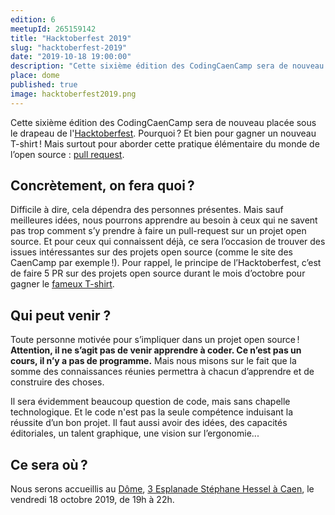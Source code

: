 ```yaml
---
edition: 6
meetupId: 265159142
title: "Hacktoberfest 2019"
slug: "hacktoberfest-2019"
date: "2019-10-18 19:00:00"
description: "Cette sixième édition des CodingCaenCamp sera de nouveau placée sous le drapeau de l'Hacktoberfest. Pourquoi ? Et bien pour gagner un nouveau T-shirt ! Mais surtout pour aborder cette pratique élémentaire du monde de l’open source : la pull request."
place: dome
published: true
image: hacktoberfest2019.png
---
```


Cette sixième édition des CodingCaenCamp sera de nouveau placée sous le drapeau de l'[Hacktoberfest](https://hacktoberfest.digitalocean.com). Pourquoi ? Et bien pour gagner un nouveau T-shirt ! Mais surtout pour aborder cette pratique élémentaire du monde de l’open source : [pull request](https://help.github.com/articles/about-pull-requests/).

## Concrètement, on fera quoi ?

Difficile à dire, cela dépendra des personnes présentes. Mais sauf meilleures idées, nous pourrons apprendre au besoin à ceux qui ne savent pas trop comment s’y prendre à faire un pull-request sur un projet open source. Et pour ceux qui connaissent déjà, ce sera l’occasion de trouver des issues intéressantes sur des projets open source (comme le site des CaenCamp par exemple !). Pour rappel, le principe de l’Hacktoberfest, c’est de faire 5 PR sur des projets open source durant le mois d’octobre pour gagner le [fameux T-shirt](https://blog.github.com/2017-11-30-hacktoberfest-2017-the-results-are-in/).

## Qui peut venir ?

Toute personne motivée pour s’impliquer dans un projet open source ! **Attention, il ne s’agit pas de venir apprendre à coder. Ce n’est pas un cours, il n’y a pas de programme.** Mais nous misons sur le fait que la somme des connaissances réunies permettra à chacun d’apprendre et de construire des choses.

Il sera évidemment beaucoup question de code, mais sans chapelle technologique. Et le code n'est pas la seule compétence induisant la réussite d’un bon projet. Il faut aussi avoir des idées, des capacités éditoriales, un talent graphique, une vision sur l’ergonomie...

## Ce sera où ?

Nous serons accueillis au [Dôme](http://ledome.info/), [3 Esplanade Stéphane Hessel à Caen](https://www.google.com/maps/place/Le+D%C3%B4me/@49.181727,-0.347006,16z/data=!4m5!3m4!1s0x0:0xd74237367f9a5dd9!8m2!3d49.1817269!4d-0.3470057?hl=fr-FR), le vendredi 18 octobre 2019, de 19h à 22h.
